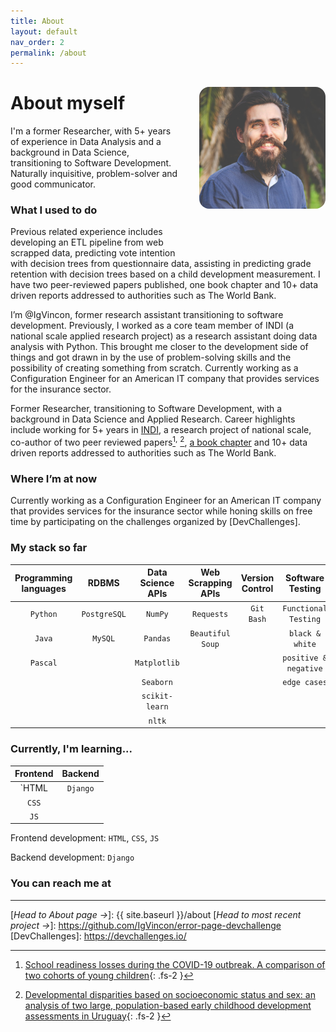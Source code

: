 ```yaml
---
title: About
layout: default
nav_order: 2
permalink: /about
---
```

<img src="/images/githubpic.jpg"
     alt="headshot of Juan Ignacio Rodríguez-Vinçon"
     style="border-radius:1rem;
            display:inline-block;
            float:right;
            margin:1rem 0rem 4rem 2rem;
            width:40%;
            " >
            
# About myself
I'm a former Researcher, with 5+ years of experience in Data Analysis and a background in Data Science, transitioning to Software Development. Naturally inquisitive, problem-solver and good communicator. 

### What I used to do
Previous related experience includes developing an ETL pipeline from web scrapped data, predicting vote intention with decision trees from questionnaire data, assisting in predicting grade retention with decision trees based on a child development measurement. I have two peer-reviewed papers published, one book chapter and 10+ data driven reports addressed to authorities such as The World Bank.

I’m @IgVincon, former research assistant transitioning to software development. Previously, I worked as a core team member of INDI (a national scale applied research project) as a research assistant doing data analysis with Python. This brought me closer to the development side of things and got drawn in by the use of problem-solving skills and the possibility of creating something from scratch. Currently working as a Configuration Engineer for an American IT company that provides services for the insurance sector.

Former Researcher, transitioning to Software Development, with a background in Data Science and Applied Research. Career highlights include working for 5+ years in [INDI], a research project of national scale, co-author of two peer reviewed papers[^1]<sup>,</sup> [^2], [a book chapter] and 10+ data driven reports addressed to authorities such as The World Bank. 

### Where I’m at now 
Currently working as a Configuration Engineer for an American IT company that provides services for the insurance sector while honing skills on free time by participating on the challenges organized by [DevChallenges]. 

### My stack so far

| Programming languages  | RDBMS         | Data Science APIs  | Web Scrapping APIs   | Version Control  | Software Testing     |
| :--------------------: |:-------------:| :-----------------:| :-------------------:| :---------------:| :-------------------:| 
| `Python`               | `PostgreSQL`  | `NumPy`            | `Requests`           | `Git Bash`       | `Functional Testing` |
| `Java`                 | `MySQL`       | `Pandas`           | `Beautiful Soup`     |                  | `black & white`      |
| `Pascal`               |               | `Matplotlib`       |                      |                  | `positive & negative`|
|                        |               | `Seaborn`          |                      |                  | `edge cases`         |
|                        |               | `scikit-learn`     |                      |                  |                      |
|                        |               | `nltk`             |                      |                  |                      |

### Currently, I'm learning...

| Frontend   | Backend     |
|:----------:|:-----------:|
| `HTML      | `Django`    |
| `CSS`      |             |
| `JS`       |             |

Frontend development: `HTML`, `CSS`, `JS`
    
Backend development: `Django`

### You can reach me at



----
[^1]: [School readiness losses during the COVID-19 outbreak. A comparison of two cohorts of young children](https://srcd.onlinelibrary.wiley.com/doi/10.1111/cdev.13738){: .fs-2 }
[^2]: [Developmental disparities based on socioeconomic status and sex: an analysis of two large, population-based early childhood development assessments in Uruguay](https://www.tandfonline.com/doi/abs/10.1080/03004430.2021.1946528){: .fs-2 }

[INDI]: https://www.ineed.edu.uy/socioemocional/experiencias/inventario-de-desarrollo-infantil-indi.html
[a book chapter]: https://psyarxiv.com/xg2hj/
[*Head to About page →*]: {{ site.baseurl }}/about
[*Head to most recent project →*]: https://github.com/IgVincon/error-page-devchallenge
[DevChallenges]: https://devchallenges.io/
